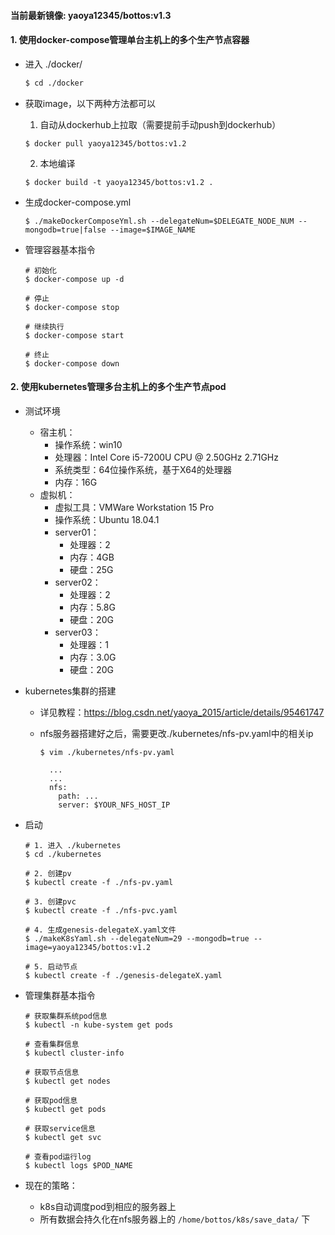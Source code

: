  #### 当前最新镜像: yaoya12345/bottos:v1.3


 #### 1. 使用docker-compose管理单台主机上的多个生产节点容器

  * 进入 ./docker/
    ```bash
    $ cd ./docker
    ```

  * 获取image，以下两种方法都可以
      1. 自动从dockerhub上拉取（需要提前手动push到dockerhub）
      ```
      $ docker pull yaoya12345/bottos:v1.2
      ```
      2. 本地编译
      ```
      $ docker build -t yaoya12345/bottos:v1.2 .
      ```

  * 生成docker-compose.yml
    ```
    $ ./makeDockerComposeYml.sh --delegateNum=$DELEGATE_NODE_NUM --mongodb=true|false --image=$IMAGE_NAME
    ``` 

  * 管理容器基本指令
      ```
      # 初始化
      $ docker-compose up -d

      # 停止
      $ docker-compose stop

      # 继续执行
      $ docker-compose start

      # 终止
      $ docker-compose down
      ```


#### 2. 使用kubernetes管理多台主机上的多个生产节点pod

  * 测试环境
    * 宿主机：
      * 操作系统：win10
      * 处理器：Intel Core i5-7200U CPU @ 2.50GHz 2.71GHz
      * 系统类型：64位操作系统，基于X64的处理器
      * 内存：16G
    * 虚拟机：
      * 虚拟工具：VMWare Workstation 15 Pro
      * 操作系统：Ubuntu 18.04.1
      * server01：
        * 处理器：2
        * 内存：4GB
        * 硬盘：25G
      * server02：
        * 处理器：2
        * 内存：5.8G
        * 硬盘：20G
      * server03：
        * 处理器：1
        * 内存：3.0G
        * 硬盘：20G
  
  * kubernetes集群的搭建
    * 详见教程：https://blog.csdn.net/yaoya_2015/article/details/95461747

    * nfs服务器搭建好之后，需要更改./kubernetes/nfs-pv.yaml中的相关ip
      ```
      $ vim ./kubernetes/nfs-pv.yaml

        ...
        ...
        nfs:
          path: ...
          server: $YOUR_NFS_HOST_IP
      ```

  
  * 启动
    ```
    # 1. 进入 ./kubernetes
    $ cd ./kubernetes

    # 2. 创建pv
    $ kubectl create -f ./nfs-pv.yaml

    # 3. 创建pvc
    $ kubectl create -f ./nfs-pvc.yaml

    # 4. 生成genesis-delegateX.yaml文件
    $ ./makeK8sYaml.sh --delegateNum=29 --mongodb=true --image=yaoya12345/bottos:v1.2

    # 5. 启动节点
    $ kubectl create -f ./genesis-delegateX.yaml
    ```

  * 管理集群基本指令
    ```
    # 获取集群系统pod信息
    $ kubectl -n kube-system get pods
    
    # 查看集群信息
    $ kubectl cluster-info

    # 获取节点信息
    $ kubectl get nodes

    # 获取pod信息
    $ kubectl get pods

    # 获取service信息
    $ kubectl get svc

    # 查看pod运行log
    $ kubectl logs $POD_NAME
    ```
  
  * 现在的策略：
    * k8s自动调度pod到相应的服务器上
    * 所有数据会持久化在nfs服务器上的 `/home/bottos/k8s/save_data/` 下


